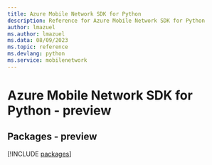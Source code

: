 ```yaml
---
title: Azure Mobile Network SDK for Python
description: Reference for Azure Mobile Network SDK for Python
author: lmazuel
ms.author: lmazuel
ms.data: 08/09/2023
ms.topic: reference
ms.devlang: python
ms.service: mobilenetwork
---
```

# Azure Mobile Network SDK for Python - preview
## Packages - preview
[!INCLUDE [packages](mobile-network-index.md)]